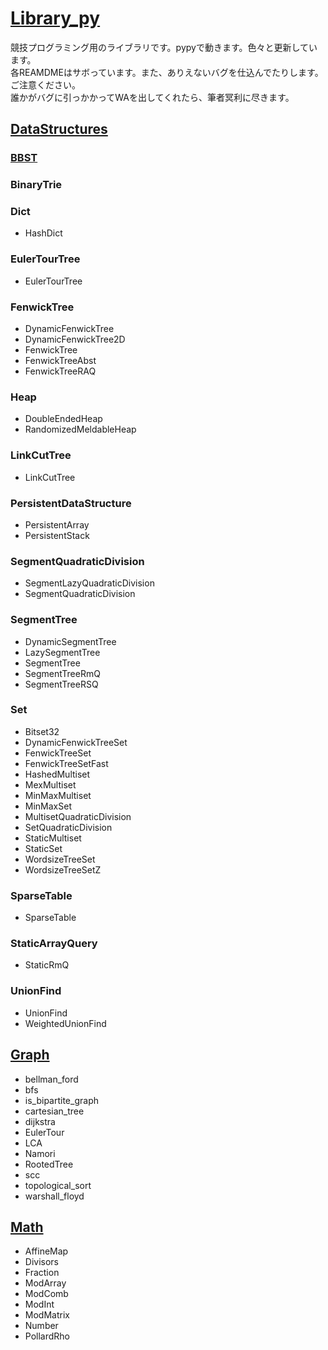 # [Library_py](https://github.com/titanium-22/Library_py)

競技プログラミング用のライブラリです。pypyで動きます。色々と更新しています。  
各REAMDMEはサボっています。また、ありえないバグを仕込んでたりします。ご注意ください。  
誰かがバグに引っかかってWAを出してくれたら、筆者冥利に尽きます。  

## [DataStructures]()

### [BBST](DataStructures/BBST/BBST.md)

### BinaryTrie
### Dict
- HashDict

### EulerTourTree
- EulerTourTree

### FenwickTree
- DynamicFenwickTree
- DynamicFenwickTree2D
- FenwickTree
- FenwickTreeAbst
- FenwickTreeRAQ

### Heap
- DoubleEndedHeap
- RandomizedMeldableHeap

### LinkCutTree
- LinkCutTree

### PersistentDataStructure
- PersistentArray
- PersistentStack

### SegmentQuadraticDivision
- SegmentLazyQuadraticDivision
- SegmentQuadraticDivision

### SegmentTree
- DynamicSegmentTree
- LazySegmentTree
- SegmentTree
- SegmentTreeRmQ
- SegmentTreeRSQ

### Set
- Bitset32
- DynamicFenwickTreeSet
- FenwickTreeSet
- FenwickTreeSetFast
- HashedMultiset
- MexMultiset
- MinMaxMultiset
- MinMaxSet
- MultisetQuadraticDivision
- SetQuadraticDivision
- StaticMultiset
- StaticSet
- WordsizeTreeSet
- WordsizeTreeSetZ

### SparseTable
- SparseTable

### StaticArrayQuery
- StaticRmQ

### UnionFind
- UnionFind
- WeightedUnionFind

## [Graph]()
- bellman_ford
- bfs
- is_bipartite_graph
- cartesian_tree
- dijkstra
- EulerTour
- LCA
- Namori
- RootedTree
- scc
- topological_sort
- warshall_floyd

## [Math]()
- AffineMap
- Divisors
- Fraction
- ModArray
- ModComb
- ModInt
- ModMatrix
- Number
- PollardRho

